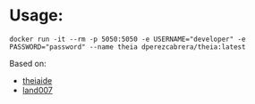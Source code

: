 # Usage:

```
docker run -it --rm -p 5050:5050 -e USERNAME="developer" -e PASSWORD="password" --name theia dperezcabrera/theia:latest
```

Based on:

* [theiaide](https://github.com/theia-ide/theia-apps/) 
* [land007](https://github.com/land007/docker_theia)

